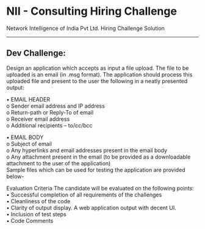 # NII - Consulting Hiring Challenge
Network Intelligence of India Pvt Ltd. Hiring Challenge Solution




------------
Dev Challenge:
----------------

Design an application which accepts as input a file upload. The file to be uploaded is an email (in .msg format). The application should process this uploaded file and present to the user the following in a neatly presented output:

•	EMAIL HEADER  
o	Sender email address and IP address  
o	Return-path or Reply-To of email  
o	Receiver email address  
o	Additional recipients – to/cc/bcc  

•	EMAIL BODY  
o	Subject of email  
o	Any hyperlinks and email addresses present in the email body  
o	Any attachment present in the email (to be provided as a downloadable attachment to the user of the application)  
Sample files which can be used for testing the application are provided below-  


Evaluation Criteria
The candidate will be evaluated on the following points:  
•	Successful completion of all requirements of the challenges  
•	Cleanliness of the code  
•	Clarity of output display. A web application output with decent UI.  
•	Inclusion of test steps  
•	Code Comments  



